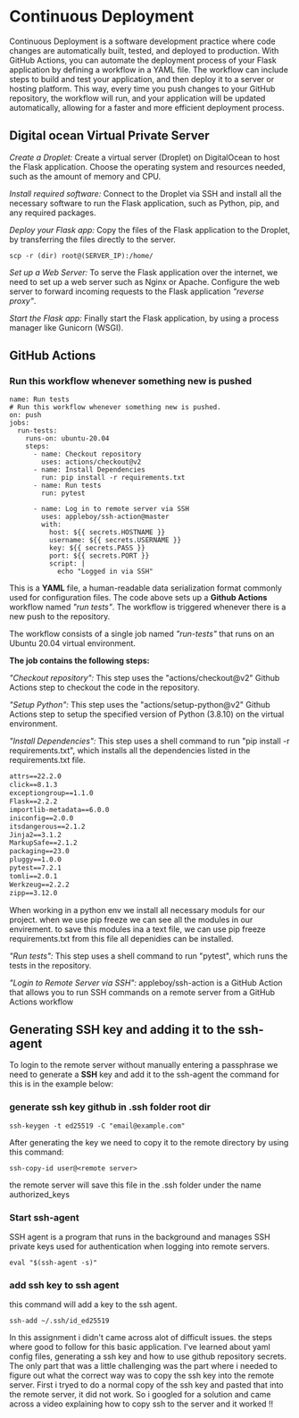 # Continuous Deployment

Continuous Deployment is a software development practice where code changes are automatically built, tested, and deployed to production. With GitHub Actions, you can automate the deployment process of your Flask application by defining a workflow in a YAML file. The workflow can include steps to build and test your application, and then deploy it to a server or hosting platform. This way, every time you push changes to your GitHub repository, the workflow will run, and your application will be updated automatically, allowing for a faster and more efficient deployment process.

## Digital ocean Virtual Private Server

*Create a Droplet:* Create a virtual server (Droplet) on DigitalOcean to host the Flask application. Choose the operating system and resources needed, such as the amount of memory and CPU.

*Install required software:* Connect to the Droplet via SSH and install all the necessary software to run the Flask application, such as Python, pip, and any required packages.

*Deploy your Flask app:* Copy the files of the Flask application to the Droplet, by transferring the files directly to the server.

```bash:
scp -r (dir) root@(SERVER_IP):/home/
```

*Set up a Web Server:* To serve the Flask application over the internet, we need to set up a web server such as Nginx or Apache. Configure the web server to forward incoming requests to the Flask application *"reverse proxy"*.

*Start the Flask app:* Finally start the Flask application, by using a process manager like Gunicorn (WSGI).

## GitHub Actions

### Run this workflow whenever something new is pushed

```yaml:
name: Run tests
# Run this workflow whenever something new is pushed.
on: push
jobs:
  run-tests:
    runs-on: ubuntu-20.04
    steps:
      - name: Checkout repository
        uses: actions/checkout@v2
      - name: Install Dependencies
        run: pip install -r requirements.txt
      - name: Run tests
        run: pytest

      - name: Log in to remote server via SSH
        uses: appleboy/ssh-action@master
        with:
          host: ${{ secrets.HOSTNAME }}
          username: ${{ secrets.USERNAME }}
          key: ${{ secrets.PASS }}
          port: ${{ secrets.PORT }}
          script: |
            echo "Logged in via SSH"
```

This is a **YAML** file, a human-readable data serialization format commonly used for configuration files. The code above sets up a **Github Actions** workflow named *"run tests"*. The workflow is triggered whenever there is a new push to the repository.

The workflow consists of a single job named *"run-tests"* that runs on an Ubuntu 20.04 virtual environment.

**The job contains the following steps:**

*"Checkout repository":* This step uses the "actions/checkout@v2" Github Actions step to checkout the code in the repository.

*"Setup Python":* This step uses the "actions/setup-python@v2" Github Actions step to setup the specified version of Python (3.8.10) on the virtual environment.

*"Install Dependencies":* This step uses a shell command to run "pip install -r requirements.txt", which installs all the dependencies listed in the requirements.txt file.

```txt
attrs==22.2.0
click==8.1.3
exceptiongroup==1.1.0
Flask==2.2.2
importlib-metadata==6.0.0
iniconfig==2.0.0
itsdangerous==2.1.2
Jinja2==3.1.2
MarkupSafe==2.1.2
packaging==23.0
pluggy==1.0.0
pytest==7.2.1
tomli==2.0.1
Werkzeug==2.2.2
zipp==3.12.0
```

When working in a python env we install all necessary moduls for our project.
when we use pip freeze we can see all the modules in our envirement.
to save this modules ina a text file, we can use pip freeze requirements.txt from this file all depenidies can be installed.

*"Run tests":* This step uses a shell command to run "pytest", which runs the tests in the repository.

*"Login to Remote Server via SSH":* appleboy/ssh-action is a GitHub Action that allows you to run SSH commands on a remote server from a GitHub Actions workflow

## Generating SSH key and adding it to the ssh-agent

To login to the remote server without manually entering a passphrase
we need to generate a **SSH** key and add it to the ssh-agent the command for this is in the example below:

### **generate ssh key github in .ssh folder root dir**

```bash:
ssh-keygen -t ed25519 -C "email@example.com"
```

After generating the key we need to copy it to the remote directory
by using this command:

```bash:
ssh-copy-id user@<remote server>
```

the remote server will save this file in the .ssh folder under the name authorized_keys

### **Start ssh-agent**

SSH agent is a program that runs in the background and manages SSH private keys used for authentication when logging into remote servers.

```bash:
eval "$(ssh-agent -s)"
```

### **add ssh key to ssh agent**

this command will add a key to the ssh agent.

```bash:
ssh-add ~/.ssh/id_ed25519 
```

In this assignment i didn't came across alot of difficult issues.
the steps where good to follow for this basic application.
I've learned about yaml config files, generating a ssh key and how to use github repository secrets.
The only part that was a little challenging was the part where i needed to figure out what the correct way was to copy the ssh key into the remote server.
First i tryed to do a normal copy of the ssh key and pasted that into the remote server, it did not work.
So i googled for a solution and came across a video explaining how to copy ssh to the server and it worked !!
